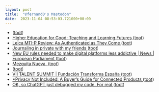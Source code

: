 ```yaml
---
layout: post
title:  "@fernand0's Mastodon"
date:  2023-11-04 08:53:03.721000+00:00
---
```

*  [ ](https://mastodon.social/users/fernand0/statuses/111351430078241786/activity) ([toot](https://mastodon.social/users/fernand0/statuses/111351430078241786/activity))
*  [Higher Education for Good: Teaching and Learning Futures ](https://www.openbookpublishers.com/books/10.11647/obp.036) ([toot](https://mastodon.social/@fernand0/111351296454946345))
*  [Leica M11-P Review: As Authenticated as They Come ](https://petapixel.com/2023/10/26/leica-m11-p-review-as-authenticated-as-they-come) ([toot](https://mastodon.social/@fernand0/111348192750278054))
*  [Journaling in private with my friends ](https://werd.io/2023/journaling-in-private-with-my-friend) ([toot](https://mastodon.social/@fernand0/111348031978708995))
*  [New EU rules needed to make digital platforms less addictive \| News \| European Parliament ](https://www.europarl.europa.eu/news/en/press-room/20231023IPR08161/new-eu-rules-needed-to-make-digital-platforms-less-addictiv) ([toot](https://mastodon.social/@fernand0/111347839066396535))
*  [Mezquita Nueva. ](https://avecesunafoto.wordpress.com/2023/11/03/mezquita-nueva) ([toot](https://mastodon.social/@fernand0/111347799742809071))
*  [ ](https://mastodon.social/@vrruiz) ([toot](https://mastodon.social/@fernand0/111347620141271720))
*  [VII TALENT SUMMIT \| Fundación Transforma España ](https://ftransformaespana.es/milo-portfolio/vii-edicion-talent-summit) ([toot](https://mastodon.social/@fernand0/111347533333391486))
*  [*Privacy Not Included: A Buyer’s Guide for Connected Products ](https://foundation.mozilla.org/en/privacynotincluded/articles/annual-creep-o-meter) ([toot](https://mastodon.social/@fernand0/111347397221114214))
*  [OK, so ChatGPT just debugged my code. For real ](https://www.zdnet.com/article/ok-so-chatgpt-just-debugged-my-code-for-real) ([toot](https://mastodon.social/@fernand0/111347014460471931))
